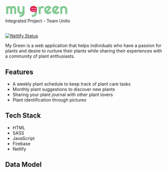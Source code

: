 <p align="left">
  <img src="./Logos_MyGreen/Logo_ColorFull.png" alt="My Green" width="200px">
  <br />
  <span>Integrated Project - Team Unito</span>
  <br />
  <br />
</p>


[![Netlify Status](https://api.netlify.com/api/v1/badges/825b8803-4ce4-40b3-ae63-7d2a00703bcb/deploy-status)](https://mygreen.netlify.app/login.html)


My Green is a web application that helps individuals who have a passion for plants and desire to nurture their plants while sharing their experiences with a community of plant enthusiasts.

## Features
- A weekly plant schedule to keep track of plant care tasks
- Monthly plant suggestions to discover new plants
- Sharing your plant journal with other plant lovers
- Plant identification through pictures

## Tech Stack

- HTML
- SASS
- JavaScript
- Firebase
- Netlify


## Data Model
